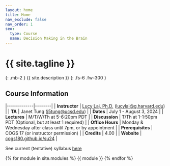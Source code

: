 ```yaml
---
layout: home
title: Home
nav_exclude: false
nav_order: 1
seo:
  type: Course
  name: Decision Making in the Brain
---
```


# {{ site.tagline }}
{: .mb-2 }
{{ site.description }}
{: .fs-6 .fw-300 }

## Course Information

|-------------|--------|
| **Instructor** | [Lucy Lai, Ph.D.](https://www.lucy-lai.com) ([lucylai@g.harvard.edu](mailto:lucylai@g.harvard.edu)) |
| **TA**         | Janet Tung ([j5tung@ucsd.edu](mailto:j5tung@ucsd.edu))                |
| **Dates**      | July 1 - August 3, 2024   |
| **Lectures**   | M/T/W/Th at 5-6:20pm PDT  |
| **Discussion**   | T/Th at 1-1:50pm PDT (Optional, but at least 1 required) |
| **Office Hours** | Monday & Wednesday after class until 7pm, or by appointment |
| **Prerequisites**  | COGS 17 (or instructor permission) |
| **Credits**   | 4.00 |
| **Website**  | [cogs180.github.io/su24](cogs180.github.io/su24) |

See current (tentative) syllabus [here](https://docs.google.com/document/d/1YbU2V1225l-x12fQKUVlMM4-4mK96GNLAb7WUcLVrbA/edit?usp=sharing) 

{% for module in site.modules %}
{{ module }}
{% endfor %}
